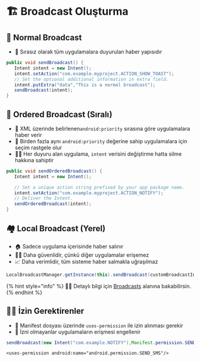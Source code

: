 # 🏗️ Broadcast Oluşturma

## 🎈 Normal Broadcast

* 🌃 Sırasız olarak tüm uygulamalara duyurulan haber yapısıdır

```java
public void sendBroadcast() {
   Intent intent = new Intent();
   intent.setAction("com.example.myproject.ACTION_SHOW_TOAST");
   // Set the optional additional information in extra field.
   intent.putExtra("data","This is a normal broadcast");
   sendBroadcast(intent);
}
```

## 🚄 Ordered Broadcast \(Sıralı\)

* 🚩 XML üzerinde belirlenen`android:priority` sırasına göre uygulamalara haber verir
* 🎲 Birden fazla aynı `android:priority` değerine sahip uygulamalara için seçim rastgele olur
* 👨‍💼 Her duyuru alan uygulama, `intent` verisini değiştirme hatta silme hakkına sahiptir

```java
public void sendOrderedBroadcast() {
   Intent intent = new Intent();

   // Set a unique action string prefixed by your app package name.
   intent.setAction("com.example.myproject.ACTION_NOTIFY");
   // Deliver the Intent.
   sendOrderedBroadcast(intent);
}
```

## 🏘️ Local Broadcast \(Yerel\)

* 🏠 Sadece uygulama içerisinde haber salınır
* 👮‍♂️ Daha güvenlidir, çünkü diğer uygulamalar erişemez
* 📈 Daha verimlidir, tüm sisteme haber salmakla uğraşılmaz

```java
LocalBroadcastManager.getInstance(this).sendBroadcast(customBroadcastIntent);
```

{% hint style="info" %}
‍🧙‍♂ Detaylı bilgi için  [Broadcasts](https://google-developer-training.github.io/android-developer-fundamentals-course-concepts-v2/unit-3-working-in-the-background/lesson-7-background-tasks/7-3-c-broadcasts/7-3-c-broadcasts.html#broadcasts) alanına bakabilirsin.
{% endhint %}

## 👮‍♂️ İzin Gerektirenler

* 📝 Manifest dosyası üzerinde `uses-permission` ile izin alınması gerekir
* 🚫 İzni olmayanlar uygulamaların erişmesi engellenir

```java
sendBroadcast(new Intent("com.example.NOTIFY"),Manifest.permission.SEND_SMS);
```

```markup
<uses-permission android:name="android.permission.SEND_SMS"/>
```

